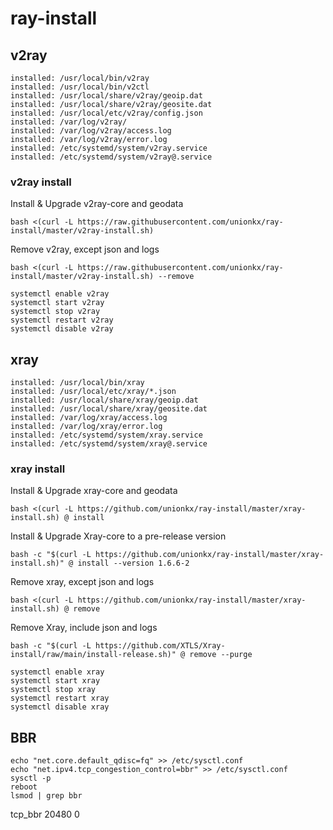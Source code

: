 # ray-install

## v2ray
```
installed: /usr/local/bin/v2ray
installed: /usr/local/bin/v2ctl
installed: /usr/local/share/v2ray/geoip.dat
installed: /usr/local/share/v2ray/geosite.dat
installed: /usr/local/etc/v2ray/config.json
installed: /var/log/v2ray/
installed: /var/log/v2ray/access.log
installed: /var/log/v2ray/error.log
installed: /etc/systemd/system/v2ray.service
installed: /etc/systemd/system/v2ray@.service
```
### v2ray install
Install & Upgrade v2ray-core and geodata
```
bash <(curl -L https://raw.githubusercontent.com/unionkx/ray-install/master/v2ray-install.sh)
```
Remove v2ray, except json and logs
```
bash <(curl -L https://raw.githubusercontent.com/unionkx/ray-install/master/v2ray-install.sh) --remove
```
```
systemctl enable v2ray
systemctl start v2ray
systemctl stop v2ray
systemctl restart v2ray
systemctl disable v2ray
```

## xray
```
installed: /usr/local/bin/xray
installed: /usr/local/etc/xray/*.json
installed: /usr/local/share/xray/geoip.dat
installed: /usr/local/share/xray/geosite.dat
installed: /var/log/xray/access.log
installed: /var/log/xray/error.log
installed: /etc/systemd/system/xray.service
installed: /etc/systemd/system/xray@.service
```
### xray install
Install & Upgrade xray-core and geodata
```
bash <(curl -L https://github.com/unionkx/ray-install/master/xray-install.sh) @ install
```
Install & Upgrade Xray-core to a pre-release version
```
bash -c "$(curl -L https://github.com/unionkx/ray-install/master/xray-install.sh)" @ install --version 1.6.6-2
```
Remove xray, except json and logs
```
bash <(curl -L https://github.com/unionkx/ray-install/master/xray-install.sh) @ remove
```
Remove Xray, include json and logs
```
bash -c "$(curl -L https://github.com/XTLS/Xray-install/raw/main/install-release.sh)" @ remove --purge
```
```
systemctl enable xray
systemctl start xray
systemctl stop xray
systemctl restart xray
systemctl disable xray
```

## BBR
```
echo "net.core.default_qdisc=fq" >> /etc/sysctl.conf
echo "net.ipv4.tcp_congestion_control=bbr" >> /etc/sysctl.conf
sysctl -p
reboot
lsmod | grep bbr
```
tcp_bbr                20480  0

